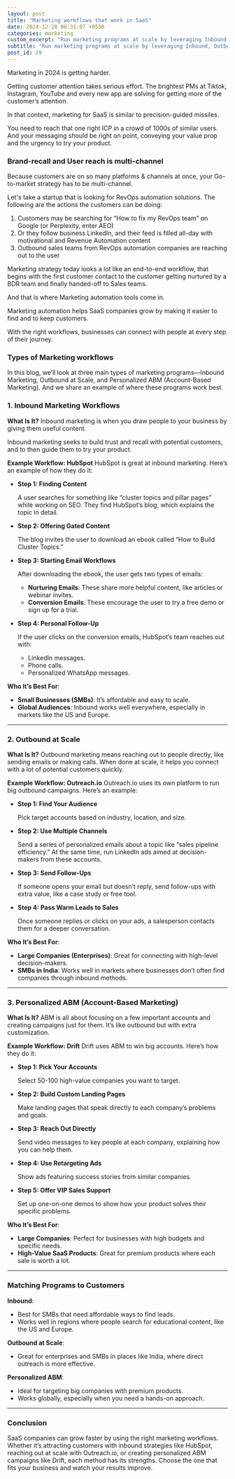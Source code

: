 ```yaml
---
layout: post
title: "Marketing workflows that work in SaaS"
date: 2024-12-28 00:31:07 +0530
categories: marketing
custom_excerpt: "Run marketing programs at scale by leveraging Inbound, Outbound & ABM workflows effectively"
subtitle: "Run marketing programs at scale by leveraging Inbound, Outbound & ABM workflows effectively"
post_id: 29
---
```


Marketing in 2024 is getting harder.

Getting customer attention takes serious effort. The brightest PMs at Tiktok, Instagram, YouTube and every new app are solving for getting more of the customer’s attention.

In that context, marketing for SaaS is similar to precision-guided missiles. 

You need to reach that one right ICP in a crowd of 1000s of similar users. And your messaging should be right on point, conveying your value prop and the urgency to try your product.

### Brand-recall and User reach is multi-channel

Because customers are on so many platforms & channels at once, your Go-to-market strategy has to be multi-channel.

Let's take a startup that is looking for RevOps automation solutions. The following are the actions the customers can be doing:

1. Customers may be searching for “How to fix my RevOps team” on Google (or Perplexity, enter AEO)
2. Or they follow business LinkedIn, and their feed is filled all-day with motivational and Revenue Automation content
3. Outbound sales teams from RevOps automation companies are reaching out to the user

Marketing strategy today looks a lot like an end-to-end workflow, that begins with the first customer contact to the customer getting nurtured by a BDR team and finally handed-off to Sales teams.

And that is where Marketing automation tools come in.

Marketing automation helps SaaS companies grow by making it easier to find and to keep customers. 

With the right workflows, businesses can connect with people at every step of their journey. 

### Types of Marketing workflows

In this blog, we’ll look at three main types of marketing programs—Inbound Marketing, Outbound at Scale, and Personalized ABM (Account-Based Marketing). And we share an example of where these programs work best.

### 1. Inbound Marketing Workflows

**What Is It?**
Inbound marketing is when you draw people to your business by giving them useful content. 

Inbound marketing seeks to build trust and recall with potential customers, and to then guide them to try your product.

**Example Workflow: HubSpot**
HubSpot is great at inbound marketing. Here’s an example of how they do it:

- **Step 1: Finding Content**
    
    A user searches for something like “cluster topics and pillar pages” while working on SEO. They find HubSpot’s blog, which explains the topic in detail.
    
- **Step 2: Offering Gated Content**
    
    The blog invites the user to download an ebook called “How to Build Cluster Topics.”
    
- **Step 3: Starting Email Workflows**
    
    After downloading the ebook, the user gets two types of emails:
    
    - **Nurturing Emails**: These share more helpful content, like articles or webinar invites.
    - **Conversion Emails**: These encourage the user to try a free demo or sign up for a trial.
- **Step 4: Personal Follow-Up**
    
    If the user clicks on the conversion emails, HubSpot’s team reaches out with:
    
    - LinkedIn messages.
    - Phone calls.
    - Personalized WhatsApp messages.

**Who It’s Best For**:

- **Small Businesses (SMBs)**: It’s affordable and easy to scale.
- **Global Audiences**: Inbound works well everywhere, especially in markets like the US and Europe.

---

### 2. Outbound at Scale

**What Is It?**
Outbound marketing means reaching out to people directly, like sending emails or making calls. When done at scale, it helps you connect with a lot of potential customers quickly.

**Example Workflow: Outreach.io**
Outreach.io uses its own platform to run big outbound campaigns. Here’s an example:

- **Step 1: Find Your Audience**
    
    Pick target accounts based on industry, location, and size.
    
- **Step 2: Use Multiple Channels**
    
    Send a series of personalized emails about a topic like “sales pipeline efficiency.” At the same time, run LinkedIn ads aimed at decision-makers from these accounts.
    
- **Step 3: Send Follow-Ups**
    
    If someone opens your email but doesn’t reply, send follow-ups with extra value, like a case study or free tool.
    
- **Step 4: Pass Warm Leads to Sales**
    
    Once someone replies or clicks on your ads, a salesperson contacts them for a deeper conversation.
    

**Who It’s Best For**:

- **Large Companies (Enterprises)**: Great for connecting with high-level decision-makers.
- **SMBs in India**: Works well in markets where businesses don’t often find companies through inbound methods.

---

### 3. Personalized ABM (Account-Based Marketing)

**What Is It?**
ABM is all about focusing on a few important accounts and creating campaigns just for them. It’s like outbound but with extra customization.

**Example Workflow: Drift**
Drift uses ABM to win big accounts. Here’s how they do it:

- **Step 1: Pick Your Accounts**
    
    Select 50-100 high-value companies you want to target.
    
- **Step 2: Build Custom Landing Pages**
    
    Make landing pages that speak directly to each company’s problems and goals.
    
- **Step 3: Reach Out Directly**
    
    Send video messages to key people at each company, explaining how you can help them.
    
- **Step 4: Use Retargeting Ads**
    
    Show ads featuring success stories from similar companies.
    
- **Step 5: Offer VIP Sales Support**
    
    Set up one-on-one demos to show how your product solves their specific problems.
    

**Who It’s Best For**:

- **Large Companies**: Perfect for businesses with high budgets and specific needs.
- **High-Value SaaS Products**: Great for premium products where each sale is worth a lot.

---

### Matching Programs to Customers

**Inbound**:

- Best for SMBs that need affordable ways to find leads.
- Works well in regions where people search for educational content, like the US and Europe.

**Outbound at Scale**:

- Great for enterprises and SMBs in places like India, where direct outreach is more effective.

**Personalized ABM**:

- Ideal for targeting big companies with premium products.
- Works globally, especially when you need a hands-on approach.

---

### Conclusion

SaaS companies can grow faster by using the right marketing workflows. Whether it’s attracting customers with inbound strategies like HubSpot, reaching out at scale with Outreach.io, or creating personalized ABM campaigns like Drift, each method has its strengths. Choose the one that fits your business and watch your results improve.